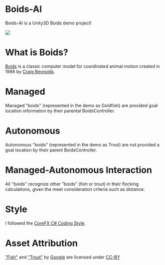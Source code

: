 # Boids-AI
Boids-AI is a Unity3D Boids demo project!

![](https://i.imgur.com/r46aK52.gif)

# What is Boids?
[Boids](http://www.red3d.com/cwr/boids/) is a classic computer model for coordinated animal motion created in 1986 by [Craig Reynolds](http://www.red3d.com/cwr/index.html).
# Managed
Managed "boids" (represented in the demo as Goldfish) are provided goal location information by their parental BoidsController.
# Autonomous
Autonomous "boids" (represented in the demo as Trout) are not provided a goal location by their parent BoidsController.
# Managed-Autonomous Interaction
All "boids" recognize other "boids" (fish or trout) in their flocking calculations, given the meet consideration criteria such as distance.

# Style
I followed the [CoreFX C# Coding Style](https://github.com/dotnet/corefx/blob/master/Documentation/coding-guidelines/coding-style.md).
# Asset Attribution
["Fish"](https://poly.google.com/view/bwK90P2j_N8) and ["Trout"](https://poly.google.com/view/2W2sKWYvk8k) by [Google](https://google.com) are licensed under [CC-BY](https://creativecommons.org/licenses/by/2.0/ca/)
